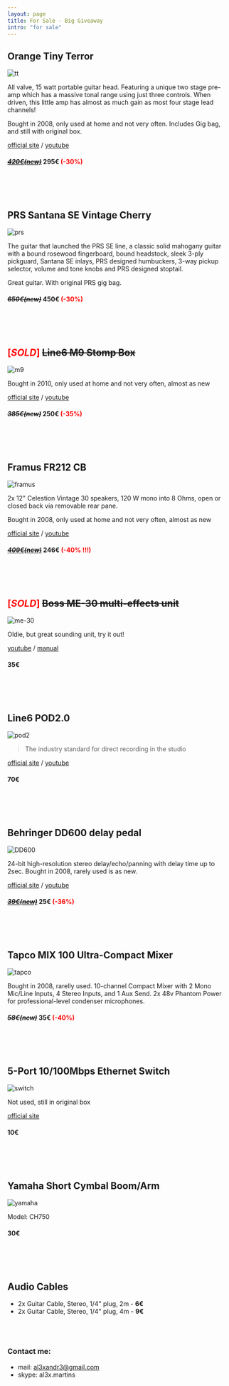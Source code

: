 ```yaml
---
layout: page
title: For Sale - Big Giveaway
intro: "for sale"
---
```


## Orange Tiny Terror

![tt](http://www.orangeamps.com/wp-content/uploads/2010/06/tiny-terror-d.jpg)

All valve, 15 watt portable guitar head. Featuring a unique two stage pre-amp which has a massive tonal range using just three controls. When driven, this little amp has almost as much gain as most four stage lead channels!

Bought in 2008, only used at home and not very often. Includes Gig bag, and still with original box.

[official site](http://www.orangeamps.com/tiny-terror-head/) / [youtube](http://www.youtube.com/watch?v=9MpZoWsFlJQ)

#### [*<strike>420€(new)</strike>*](http://www.thomann.de/de/orange_tiny_terror.htm) **295€<font color="red"> (-30%)</font>** 

<br/><br/><br/>

## PRS Santana SE Vintage Cherry

![prs](http://farm6.static.flickr.com/5287/5281926702_7f98d6ac99.jpg)

The guitar that launched the PRS SE line, a classic solid mahogany guitar with a bound rosewood fingerboard, bound headstock, sleek 3-ply pickguard, Santana SE inlays, PRS designed humbuckers, 3-way pickup selector, volume and tone knobs and PRS designed stoptail.

Great guitar. With original PRS gig bag.

#### *<strike>650€(new)</strike>* **450€<font color="red"> (-30%)</font>**

<br/><br/><br/>

## <font color="red">[*SOLD*] </font> <strike> Line6 M9 Stomp Box </strike>

![m9](http://www.musicencyclopedia2004.com/eng/lessonsreviews/line6_m9_stompbox_modeler.jpg)

Bought in 2010, only used at home and not very often, almost as new

[official site](http://line6.com/m9/) / [youtube](http://www.youtube.com/results?search_query=line6+m9)

#### *<strike>385€(new)</strike>* **250€<font color="red"> (-35%)</font>**

<br/><br/><br/>

## Framus FR212 CB

![framus](http://images.thomann.de/pics/prod/179559.jpg)

2x 12" Celestion Vintage 30 speakers, 120 W mono into 8 Ohms, open or closed back via removable rear pane.

Bought in 2008, only used at home and not very often, almost as new

[official site](http://www.framus.de/modules/produkte/produkt.php?submenuID=14172&katID=11076&cl=EN) / [youtube](www.youtube.com/results?search_query=Framus+FR212)


#### *<strike>[409€(new)](http://www.thomann.de/de/framus_fr212_cb.htm)</strike>* **246€<font color="red"> (-40% !!!)</font>**

<br/><br/><br/>

##  <font color="red">[*SOLD*] </font> <strike>Boss ME-30 multi-effects unit</strike>

![me-30](http://www.roland.co.jp/products/boss/image/ME-30/ME-30.jpg)

Oldie, but great sounding unit, try it out!

[youtube](http://www.youtube.com/results?search_query=boss+me-30) / [manual](ftp://ftp.roland.co.uk/productsupport/ME-30/01_ME-30_OM.pdf)

#### **35€**

<br/><br/><br/>


## Line6 POD2.0

![pod2](http://www.musiciansbuy.com/mmMBCOM/images/Line6_pod20.jpg)

> The industry standard for direct recording in the studio

[official site](http://line6.com/pod20/) / [youtube](http://www.youtube.com/results?search_query=line+6+pod+2)

#### **70€**

<br/><br/><br/>

## Behringer DD600 delay pedal

![DD600](http://www.americanmusical.com/ItemImages/Large/78578.jpg)

24-bit high-resolution stereo delay/echo/panning with delay time up to 2sec. Bought in 2008, rarely used is as new.

[official site](http://www.behringer.com/EN/Products/DD600.aspx) / [youtube](http://www.youtube.com/results?search_query=dd600+behringer)

#### *<strike>[39€(new)](http://www.thomann.de/de/behringer_dd600.htm)</strike>* **25€<font color="red"> (-36%)</font>**

<br/><br/><br/>

## Tapco MIX 100 Ultra-Compact Mixer

![tapco](http://www.dv247.com/assets/products/32398_p.jpg)

Bought in 2008, rarelly used. 10-channel Compact Mixer with 2 Mono Mic/Line Inputs, 4 Stereo Inputs, and 1 Aux Send. 2x 48v Phantom Power for professional-level condenser microphones.

#### *<strike>58€(new)</strike>* **35€<font color="red"> (-40%)</font>**

<br/><br/><br/>

## 5-Port 10/100Mbps Ethernet Switch

![switch](http://www.trendnet.com/image/products/photo/TE100-S50g_d1_1.jpg)

Not used, still in original box

[official site](http://www.trendnet.com/products/proddetail.asp?prod=515_TE100-S50g&cat=114)

#### **10€**

<br/><br/><br/>

## Yamaha Short Cymbal Boom/Arm 

![yamaha](http://images.miretail.com/products/full/Yamaha/633543993002616988.jpg)

Model: CH750

#### **30€**

<br/><br/><br/>

## Audio Cables

 - 2x Guitar Cable, Stereo, 1/4" plug, 2m - **6€**
 - 2x Guitar Cable, Stereo, 1/4" plug, 4m - **9€**

<br/><br/>

### Contact me:

 - mail: al3xandr3@gmail.com
 - skype: al3x.martins
